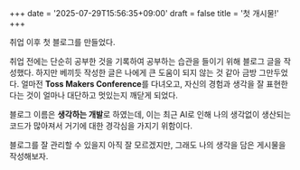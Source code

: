 +++
date = '2025-07-29T15:56:35+09:00'
draft = false
title = '첫 개시물!'
+++

취업 이후 첫 블로그를 만들었다.

취업 전에는 단순히 공부한 것을 기록하여 공부하는 습관을 들이기 위해 블로그 글을 작성했다. 하지만 베끼듯 작성한 글은 나에게 큰 도움이 되지 않는 것 같아 금방 그만두었다.
얼마전 **Toss Makers Conference**를 다녀오고, 자신의 경험과 생각을 잘 표현한다는 것이 얼마나 대단하고 멋있는지 깨닫게 되었다.

블로그 이름은 **생각하는 개발**로 하였는데, 이는 최근 AI로 인해 나의 생각없이 생산되는 코드가 많아져서 거기에 대한 경각심을 가지기 위함이다.

블로그를 잘 관리할 수 있을지 아직 잘 모르겠지만, 그래도 나의 생각을 담은 게시물을 작성해보자.